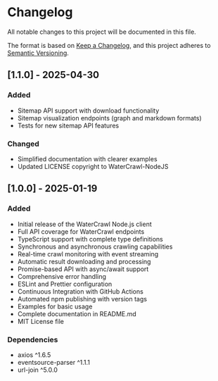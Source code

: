 # Changelog

All notable changes to this project will be documented in this file.

The format is based on [Keep a Changelog](https://keepachangelog.com/en/1.0.0/),
and this project adheres to [Semantic Versioning](https://semver.org/spec/v2.0.0.html).

## [1.1.0] - 2025-04-30

### Added
- Sitemap API support with download functionality
- Sitemap visualization endpoints (graph and markdown formats)
- Tests for new sitemap API features

### Changed
- Simplified documentation with clearer examples
- Updated LICENSE copyright to WaterCrawl-NodeJS

## [1.0.0] - 2025-01-19

### Added
- Initial release of the WaterCrawl Node.js client
- Full API coverage for WaterCrawl endpoints
- TypeScript support with complete type definitions
- Synchronous and asynchronous crawling capabilities
- Real-time crawl monitoring with event streaming
- Automatic result downloading and processing
- Promise-based API with async/await support
- Comprehensive error handling
- ESLint and Prettier configuration
- Continuous Integration with GitHub Actions
- Automated npm publishing with version tags
- Examples for basic usage
- Complete documentation in README.md
- MIT License file

### Dependencies
- axios ^1.6.5
- eventsource-parser ^1.1.1
- url-join ^5.0.0
